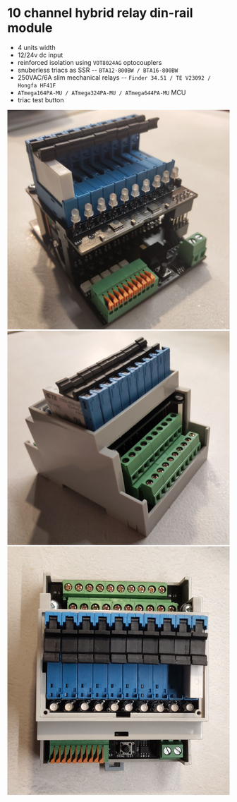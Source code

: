 # 10 channel hybrid relay din-rail module

- 4 units width
- 12/24v dc input
- reinforced isolation using `VOT8024AG` optocouplers
- snuberless triacs as SSR -- `BTA12-800BW / BTA16-800BW`
- 250VAC/6A slim mechanical relays -- `Finder 34.51 / TE V23092 / Hongfa HF41F`
- `ATmega164PA-MU / ATmega324PA-MU / ATmega644PA-MU` MCU
- triac test button

![lrm1](img/lrm1.jpg?raw=true "Unboxed")
![lrm2](img/lrm2.jpg?raw=true "Boxed")
![lrm3](img/lrm3.jpg?raw=true "Top")

